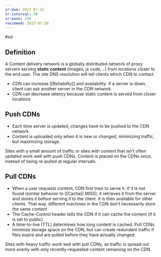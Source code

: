 ```yaml
---
sr-due: 2023-07-22
sr-interval: 30
sr-ease: 250
reviewed: 2023-07-20
---
```


#sd

## Definition

A Content delivery network is a globally distributed network of proxy servers serving **static content** (images, js code,...) from locations closer to the end user.
The site DNS resolution will tell clients which CDN to contact

- CDN can increase [[Reliability]] and availability: if a server is down, client can ask another server in the CDN network.
- CDN can decrease latency because static content is served from closer locations

## Push CDNs

- Each time server is updated, changes have to be pushed to the CDN network
- Content is uploaded only when it is new or changed, minimizing traffic, but maximizing storage.

Sites with a small amount of traffic or sites with content that isn't often updated work well with push CDNs. Content is placed on the CDNs once, instead of being re-pulled at regular intervals.

## Pull CDNs

- When a user requests content, CDN first tries to serve it. If it is not found (similar behavior to [[Cache]] MISS), it retrieves it from the server and stores it before serving it to the client. It is then available for other clients. That way, different machines in the CDN don't necessarily store the same content
- The Cache-Control header tells the CDN if it can cache the content (if it is set to public)
- A time-to-live (TTL) determines how long content is cached. Pull CDNs minimize storage space on the CDN, but can create redundant traffic if files expire and are pulled before they have actually changed.

Sites with heavy traffic work well with pull CDNs, as traffic is spread out more evenly with only recently-requested content remaining on the CDN.

